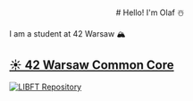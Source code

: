 <p align="center">
  # Hello! I'm Olaf ☃️
</p>
I am a student at 42 Warsaw 🏔️

<h2><a href="https://github.com/0h-laugh/Core">☀️ 42 Warsaw Common Core</a></h2>
<a href="https://github.com/0h-laugh/Core/tree/main/libft"><img src="https://img.shields.io/badge/LIBFT-Repository-brightgreen" alt="LIBFT Repository"></a>
